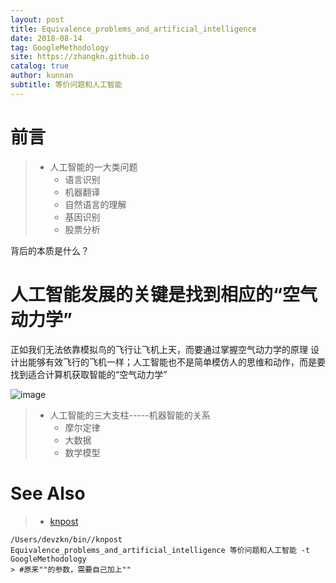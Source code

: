 ```yaml
---
layout: post
title: Equivalence_problems_and_artificial_intelligence
date: 2018-08-14
tag: GoogleMethodology
site: https://zhangkn.github.io
catalog: true
author: kunnan
subtitle: 等价问题和人工智能
---
```




# 前言

> * 人工智能的一大类问题
>   * 语言识别
>   * 机器翻译
>   * 自然语言的理解
>   * 基因识别
>   * 股票分析

背后的本质是什么？

# 人工智能发展的关键是找到相应的“空气动力学”

正如我们无法依靠模拟鸟的飞行让飞机上天，而要通过掌握空气动力学的原理 设计出能够有效飞行的飞机一样；人工智能也不是简单模仿人的思维和动作，而是要找到适合计算机获取智能的“空气动力学”

![image](https://wx1.sinaimg.cn/large/af39b376gy1fu8yxzmcxcj20d007hq5c.jpg)

> * 人工智能的三大支柱-----机器智能的关系
>   * 摩尔定律
>   * 大数据
>   * 数学模型



# See Also 

>* [knpost](https://github.com/zhangkn/KNBin/blob/master/knpost) 
>
```
/Users/devzkn/bin//knpost Equivalence_problems_and_artificial_intelligence 等价问题和人工智能 -t GoogleMethodology
> #原来""的参数，需要自己加上""
```

